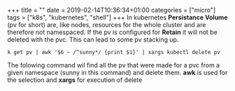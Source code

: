 +++
title = ""
date = 2019-02-14T10:36:34+01:00
categories = ["micro"]
tags = ["k8s", "kubernetes", "shell"]
+++
In kubernetes **Persistance Volume** (pv for short) are, like nodes, resources for the whole cluster and are therefore not namespaced. If the pv is configured for __Retain__ it will not be deleted with the pvc. This can lead to some pv stacking up.

    k get pv | awk '$6 ~ /^sunny*/ {print $1}' | xargs kubectl delete pv

The folowing command wil find all the pv that were made for a pvc from a given namespace (sunny in this command) and delete them. __awk__ is used for the selection and __xargs__ for execution of delete


